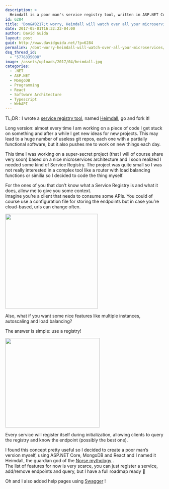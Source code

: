 ```yaml
---
description: >
  Heimdall is a poor man's service registry tool, written in ASP.NET Core, React and MongoDB. Go check it on GitHub!
id: 6284
title: 'Don&#8217;t worry, Heimdall will watch over all your microservices.'
date: 2017-05-01T16:32:23-04:00
author: David Guida
layout: post
guid: http://www.davidguida.net/?p=6284
permalink: /dont-worry-heimdall-will-watch-over-all-your-microservices/
dsq_thread_id:
  - "5776335008"
image: /assets/uploads/2017/04/heimdall.jpg
categories:
  - .NET
  - ASP.NET
  - MongoDB
  - Programming
  - React
  - Software Architecture
  - Typescript
  - WebAPI
---
```

TL;DR : I wrote a <a href="http://microservices.io/patterns/service-registry.html" target="_blank" rel="noopener noreferrer">service registry tool</a>, named <a href="https://github.com/mizrael/heimdall" target="_blank" rel="noopener noreferrer">Heimdall</a>, go and fork it!

Long version: almost every time I am working on a piece of code I get stuck on something and after a while I get&nbsp;new ideas for new projects. This may lead to a huge number of useless git repos, each one with a partially functional software, but it also&nbsp;pushes me to work on new things each day.

This time I was working on a super-secret project (that I will of course share very soon) based on a nice microservices architecture and I soon realized I needed some kind of Service Registry. The project was quite&nbsp;small so I was not really interested in a complex tool like a router with load balancing functions or similia so I decided to code the thing myself.

For the ones of you that don&#8217;t know what a Service Registry is and what it does, allow me to give you some context.  
Imagine you&#8217;re a client&nbsp;that needs to consume some APIs. You could of course use a configuration file for storing the endpoints but in case you&#8217;re cloud-based, urls can change often.

<a href="/assets/uploads/2017/04/Richardson-microservices-part4-1_difficult-service-discovery.png" target="_blank" rel="noopener noreferrer"><img loading="lazy" class="size-medium wp-image-6288 aligncenter" src="/assets/uploads/2017/04/Richardson-microservices-part4-1_difficult-service-discovery-294x300.png?resize=294%2C300" alt="" width="294" height="300" srcset="/assets/uploads/2017/04/Richardson-microservices-part4-1_difficult-service-discovery.png?resize=294%2C300&ssl=1 294w, /assets/uploads/2017/04/Richardson-microservices-part4-1_difficult-service-discovery.png?resize=768%2C783&ssl=1 768w, /assets/uploads/2017/04/Richardson-microservices-part4-1_difficult-service-discovery.png?resize=1004%2C1024&ssl=1 1004w, /assets/uploads/2017/04/Richardson-microservices-part4-1_difficult-service-discovery.png?resize=788%2C803&ssl=1 788w, /assets/uploads/2017/04/Richardson-microservices-part4-1_difficult-service-discovery.png?resize=50%2C50&ssl=1 50w, /assets/uploads/2017/04/Richardson-microservices-part4-1_difficult-service-discovery.png?w=1024&ssl=1 1024w" sizes="(max-width: 294px) 100vw, 294px" data-recalc-dims="1" /></a>

Also, what if you want some nice features like multiple instances, autoscaling and load balancing?

The answer is simple: use a registry!&nbsp;

<a href="/assets/uploads/2017/04/Richardson-microservices-part4-2_client-side-pattern.png" target="_blank" rel="noopener noreferrer"><img loading="lazy" class="size-medium wp-image-6287 aligncenter" src="/assets/uploads/2017/04/Richardson-microservices-part4-2_client-side-pattern-300x283.png?resize=300%2C283" alt="" width="300" height="283" srcset="/assets/uploads/2017/04/Richardson-microservices-part4-2_client-side-pattern.png?resize=300%2C283&ssl=1 300w, /assets/uploads/2017/04/Richardson-microservices-part4-2_client-side-pattern.png?resize=768%2C725&ssl=1 768w, /assets/uploads/2017/04/Richardson-microservices-part4-2_client-side-pattern.png?w=1024&ssl=1 1024w, /assets/uploads/2017/04/Richardson-microservices-part4-2_client-side-pattern.png?resize=788%2C744&ssl=1 788w" sizes="(max-width: 300px) 100vw, 300px" data-recalc-dims="1" /></a>

Every service will register itself during initialization, allowing clients to&nbsp;query the registry and&nbsp;know the endpoint&nbsp;(possibly the best one).

I found this concept pretty useful so I decided to create a poor man&#8217;s version myself, using ASP.NET Core, MongoDB and React and I named it Heimdall, the guardian god of the&nbsp;[Norse mythology](https://en.wikipedia.org/wiki/Norse_mythology "Norse mythology")&nbsp;.  
The list of features for now is very scarce, you can just register a service, add/remove endpoints and query, but I have a full roadmap ready 🙂

Oh and I also added help pages using <a href="http://swagger.io/" target="_blank" rel="noopener noreferrer">Swagger</a> !

<div class="post-details-footer-widgets">
</div>
